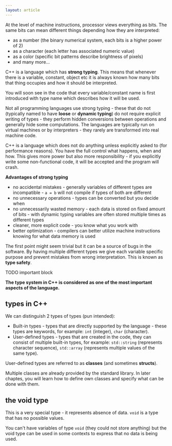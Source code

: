 ```yaml
---
layout: article
---
```


At the level of machine instructions, processor views everything as bits. The same bits can mean different things depending how they are interpreted:

- as a number (the binary numerical system, each bits is a higher power of 2)
- as a character (each letter has associated numeric value)
- as a color (specific bit patterns describe brightness of pixels)
- and many more...

C++ is a language which has **strong typing**. This means that whenever there is a variable, constant, object etc it is always known how many bits that thing occupies and how it should be interpreted.

You will soon see in the code that every variable/constant name is first introduced with type name which describes how it will be used.

Not all programming languages use strong typing - these that do not (typically named to have **loose** or **dynamic typing**) do not require explicit writing of types - they perform hidden conversions between operations and generally hide some computations. The languages are typically run on virtual machines or by interpreters - they rarely are transformed into real machine code.

C++ is a language which does not do anything unless explicitly asked to (for performance reasons). You have the full control what happens, when and how. This gives more power but also more responsibility - if you explicitly write some non-functional code, it will be accepted and the program will crash.

**Advantages of strong typing**

- no accidental mistakes - generally variables of different types are incompatible - `a = b` will not compile if types of both are different
- no unnecessary operations - types can be converted but you decide when
- no unnecessarily wasted memory - each data is stored on fixed amount of bits - with dynamic typing variables are often stored multiple times as different types
- cleaner, more explicit code - you know what you work with
- better optimization - compilers can better utilize machine instructions knowing for what data memory is used

The first point might seem trivial but it can be a source of bugs in the software. By having multiple different types we give each variable specific purpose and prevent mistakes from wrong interpretation. This is known as **type safety**.

TODO important block

**The type system in C++ is considered as one of the most important aspects of the language.**

## types in C++

We can distinguish 2 types of types (pun intended):

- Built-in types - types that are directly supported by the language - these types are keywords, for example: `int` (integer), `char` (character).
- User-defined types - types that are created in the code, they can consist of multiple built-in types, for example: `std::string` (represents character sequence), `std::array` (represents multiple values of the same type).

User-defined types are referred to as **classes** (and sometimes **structs**).

Multiple classes are already provided by the standard library. In later chaptes, you will learn how to define own classes and specify what can be done with them.

## the void type

This is a very special type - it represents absence of data. `void` is a type that has no possible values.

You can't have variables of type `void` (they could not store anything) but the void type can be used in some contexts to express that no data is being used.
